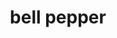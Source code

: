 ---
layout: smileys&emotion
title: bell pepper
emoji: bell_pepper
permalink: 🫑.html
image: assets/img/3moji/bell_pepper.png
---